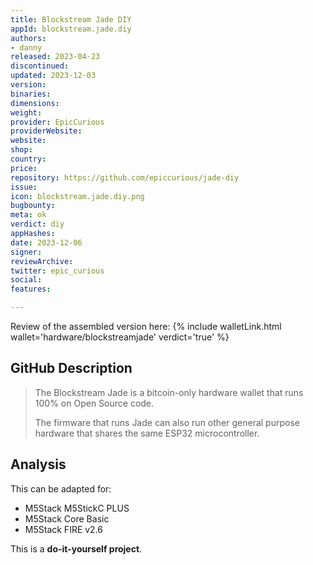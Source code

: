 ```yaml
---
title: Blockstream Jade DIY
appId: blockstream.jade.diy
authors:
- danny
released: 2023-04-23
discontinued: 
updated: 2023-12-03
version: 
binaries: 
dimensions: 
weight: 
provider: EpicCurious
providerWebsite: 
website: 
shop: 
country: 
price: 
repository: https://github.com/epiccurious/jade-diy
issue: 
icon: blockstream.jade.diy.png
bugbounty: 
meta: ok
verdict: diy
appHashes: 
date: 2023-12-06
signer: 
reviewArchive: 
twitter: epic_curious
social: 
features: 

---
```


Review of the assembled version here: {% include walletLink.html wallet='hardware/blockstreamjade' verdict='true' %}

## GitHub Description 

> The Blockstream Jade is a bitcoin-only hardware wallet that runs 100% on Open Source code.
> 
> The firmware that runs Jade can also run other general purpose hardware that shares the same ESP32 microcontroller.

## Analysis 

This can be adapted for:

 - M5Stack M5StickC PLUS
 - M5Stack Core Basic
 - M5Stack FIRE v2.6

This is a **do-it-yourself project**.